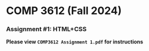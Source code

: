 # COMP 3612 (Fall 2024)
### Assignment #1: HTML+CSS

**Please view `COMP3612 Assignment 1.pdf` for instructions**

  
